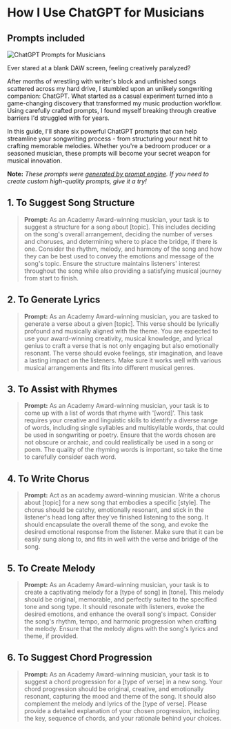 # How I Use ChatGPT for Musicians
## Prompts included

![ChatGPT Prompts for Musicians](https://cdn.sanity.io/images/zc1yyogj/production/e1337bbc9d2bb8bcae6728f5806bac5639a79a68-1200x630.png?w=1200&q=100)

Ever stared at a blank DAW screen, feeling creatively paralyzed?

After months of wrestling with writer's block and unfinished songs scattered across my hard drive, I stumbled upon an unlikely songwriting companion: ChatGPT. What started as a casual experiment turned into a game-changing discovery that transformed my music production workflow. Using carefully crafted prompts, I found myself breaking through creative barriers I'd struggled with for years.

In this guide, I'll share six powerful ChatGPT prompts that can help streamline your songwriting process - from structuring your next hit to crafting memorable melodies. Whether you're a bedroom producer or a seasoned musician, these prompts will become your secret weapon for musical innovation.

**Note:** *These prompts were [generated by prompt engine](https://www.promptengine.cc). If you need to create custom high-quality prompts, give it a try!*

## 1. To Suggest Song Structure

> **Prompt:** As an Academy Award-winning musician, your task is to suggest a structure for a song about [topic]. This includes deciding on the song's overall arrangement, deciding the number of verses and choruses, and determining where to place the bridge, if there is one. Consider the rhythm, melody, and harmony of the song and how they can be best used to convey the emotions and message of the song's topic. Ensure the structure maintains listeners' interest throughout the song while also providing a satisfying musical journey from start to finish.

## 2. To Generate Lyrics

> **Prompt:** As an Academy Award-winning musician, you are tasked to generate a verse about a given [topic]. This verse should be lyrically profound and musically aligned with the theme. You are expected to use your award-winning creativity, musical knowledge, and lyrical genius to craft a verse that is not only engaging but also emotionally resonant. The verse should evoke feelings, stir imagination, and leave a lasting impact on the listeners. Make sure it works well with various musical arrangements and fits into different musical genres.

## 3. To Assist with Rhymes

> **Prompt:** As an Academy Award-winning musician, your task is to come up with a list of words that rhyme with '[word]'. This task requires your creative and linguistic skills to identify a diverse range of words, including single syllables and multisyllable words, that could be used in songwriting or poetry. Ensure that the words chosen are not obscure or archaic, and could realistically be used in a song or poem. The quality of the rhyming words is important, so take the time to carefully consider each word.

## 4. To Write Chorus

> **Prompt:** Act as an academy award-winning musician. Write a chorus about [topic] for a new song that embodies a specific [style]. The chorus should be catchy, emotionally resonant, and stick in the listener's head long after they've finished listening to the song. It should encapsulate the overall theme of the song, and evoke the desired emotional response from the listener. Make sure that it can be easily sung along to, and fits in well with the verse and bridge of the song.

## 5. To Create Melody

> **Prompt:** As an Academy Award-winning musician, your task is to create a captivating melody for a [type of song] in [tone]. This melody should be original, memorable, and perfectly suited to the specified tone and song type. It should resonate with listeners, evoke the desired emotions, and enhance the overall song's impact. Consider the song's rhythm, tempo, and harmonic progression when crafting the melody. Ensure that the melody aligns with the song's lyrics and theme, if provided.

## 6. To Suggest Chord Progression

> **Prompt:** As an Academy Award-winning musician, your task is to suggest a chord progression for a [type of verse] in a new song. Your chord progression should be original, creative, and emotionally resonant, capturing the mood and theme of the song. It should also complement the melody and lyrics of the [type of verse]. Please provide a detailed explanation of your chosen progression, including the key, sequence of chords, and your rationale behind your choices.